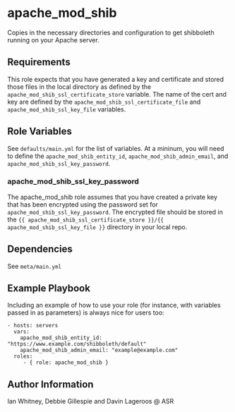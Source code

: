apache_mod_shib
=========

Copies in the necessary directories and configuration to get shibboleth running on your Apache server.

Requirements
------------

This role expects that you have generated a key and certificate and stored those files in the local directory as defined by the `apache_mod_shib_ssl_certificate_store` variable. The name of the cert and key are defined by the `apache_mod_shib_ssl_certificate_file` and `apache_mod_shib_ssl_key_file` variables.

Role Variables
--------------

See `defaults/main.yml` for the list of variables. At a mininum, you will need to define the `apache_mod_shib_entity_id`, `apache_mod_shib_admin_email`, and `apache_mod_shib_ssl_key_password`.

### apache_mod_shib_ssl_key_password

The apache_mod_shib role assumes that you have created a private key that has
been encrypted using the password set for `apache_mod_shib_ssl_key_password`.
The encrypted file should be stored in the
`{{ apache_mod_shib_ssl_certificate_store }}/{{ apache_mod_shib_ssl_key_file }}`
directory in your local repo.

Dependencies
------------

See `meta/main.yml`

Example Playbook
----------------

Including an example of how to use your role (for instance, with variables passed in as parameters) is always nice for users too:

    - hosts: servers
      vars:
        apache_mod_shib_entity_id: "https://www.example.com/shibboleth/default"
        apache_mod_shib_admin_email: "example@example.com"
      roles:
         - { role: apache_mod_shib }


Author Information
------------------

Ian Whitney, Debbie Gillespie and Davin Lageroos @ ASR
